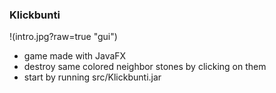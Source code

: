 ### Klickbunti

!(intro.jpg?raw=true "gui")

- game made with JavaFX
- destroy same colored neighbor stones by clicking on them
- start by running src/Klickbunti.jar
